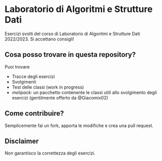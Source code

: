 # Laboratorio di Algoritmi e Strutture Dati
Esercizi svolti del corso di Laboratorio di Algoritmi e Strutture Dati 2022/2023. Si accettano consigli!

## Cosa posso trovare in questa repository?
Puoi trovare
- Tracce degli esercizi
- Svolgimenti
- Test delle classi (work in progress)
- *melipack*: un pacchetto contenente le classi utili allo svolgimento degli esercizi (gentilmente offerto da @Giacomix02)

## Come contribuire?
Semplicemente fai un fork, apporta le modifiche e crea una pull request.


## Disclaimer
Non garantisco la correttezza degli esercizi.
